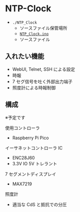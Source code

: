 # NTP-Clock

- `./NTP_Clock`
  - ソースファイル保管場所
  - [`NTP_Clock.ino`](./NTP_Clock/NTP_Clock.ino)
  - ソースファイル

## 入れたい機能

- WebUI, Telnet, SSH による設定
- 時報
- 7 セグ信号を吐く外部出力端子
- 照度計による時報制御

## 構成

※予定です

使用コントローラ

- Raspberry Pi Pico

イーサネットコントローラ IC

- ENC28J60
- 3.3V IO 5V トレラント

7 セグメントディスプレイ

- MAX7219

照度計

- 適当な CdS と抵抗での分圧
